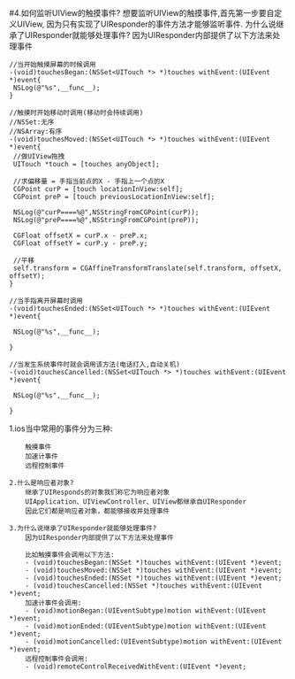 #4.如何监听UIView的触摸事件?
    	想要监听UIView的触摸事件,首先第一步要自定义UIView,
    	因为只有实现了UIResponder的事件方法才能够监听事件.
        为什么说继承了UIResponder就能够处理事件? 
        因为UIResponder内部提供了以下方法来处理事件

```
//当开始触摸屏幕的时候调用
-(void)touchesBegan:(NSSet<UITouch *> *)touches withEvent:(UIEvent *)event{
 NSLog(@"%s",__func__);
}

//触摸时开始移动时调用(移动时会持续调用)
//NSSet:无序
//NSArray:有序
-(void)touchesMoved:(NSSet<UITouch *> *)touches withEvent:(UIEvent *)event{
 //做UIView拖拽
 UITouch *touch = [touches anyObject];

 //求偏移量 = 手指当前点的X - 手指上一个点的X
 CGPoint curP = [touch locationInView:self];
 CGPoint preP = [touch previousLocationInView:self];

 NSLog(@"curP====%@",NSStringFromCGPoint(curP));
 NSLog(@"preP====%@",NSStringFromCGPoint(preP));

 CGFloat offsetX = curP.x - preP.x;
 CGFloat offsetY = curP.y - preP.y;

 //平移
 self.transform = CGAffineTransformTranslate(self.transform, offsetX, offsetY);
}

//当手指离开屏幕时调用
-(void)touchesEnded:(NSSet<UITouch *> *)touches withEvent:(UIEvent *)event{

 NSLog(@"%s",__func__);

}

//当发生系统事件时就会调用该方法(电话打入,自动关机)
-(void)touchesCancelled:(NSSet<UITouch *> *)touches withEvent:(UIEvent *)event{

 NSLog(@"%s",__func__);

}

```

1.ios当中常用的事件分为三种:

		触摸事件
		加速计事件
		远程控制事件
		
    2.什么是响应者对象?
    	继承了UIResponds的对象我们称它为响应者对象
    	UIApplication、UIViewController、UIView都继承自UIResponder
    	因此它们都是响应者对象，都能够接收并处理事件

    3.为什么说继承了UIResponder就能够处理事件?
    	因为UIResponder内部提供了以下方法来处理事件
    	
    	比如触摸事件会调用以下方法:
    	- (void)touchesBegan:(NSSet *)touches withEvent:(UIEvent *)event;
    	- (void)touchesMoved:(NSSet *)touches withEvent:(UIEvent *)event;
    	- (void)touchesEnded:(NSSet *)touches withEvent:(UIEvent *)event;
    	- (void)touchesCancelled:(NSSet *)touches withEvent:(UIEvent *)event;
    	加速计事件会调用:
    	- (void)motionBegan:(UIEventSubtype)motion withEvent:(UIEvent *)event;
		- (void)motionEnded:(UIEventSubtype)motion withEvent:(UIEvent *)event;
		- (void)motionCancelled:(UIEventSubtype)motion withEvent:(UIEvent *)event;
		远程控制事件会调用:
		- (void)remoteControlReceivedWithEvent:(UIEvent *)event;